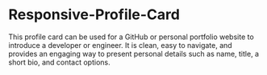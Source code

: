 # Responsive-Profile-Card
This profile card can be used for a GitHub or personal portfolio website to introduce a developer or engineer. It is clean, easy to navigate, and provides an engaging way to present personal details such as name, title, a short bio, and contact options.
